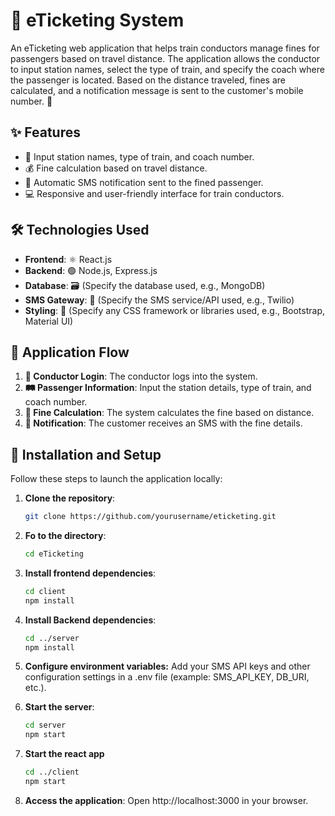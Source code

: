 # 🚆 eTicketing System

An eTicketing web application that helps train conductors manage fines for passengers based on travel distance. The application allows the conductor to input station names, select the type of train, and specify the coach where the passenger is located. Based on the distance traveled, fines are calculated, and a notification message is sent to the customer's mobile number. 📲

## ✨ Features

- 📝 Input station names, type of train, and coach number.
- 💰 Fine calculation based on travel distance.
- 📩 Automatic SMS notification sent to the fined passenger.
- 💻 Responsive and user-friendly interface for train conductors.

## 🛠️ Technologies Used

- **Frontend**: ⚛️ React.js
- **Backend**: 🟢 Node.js, Express.js
- **Database**: 🗃️ (Specify the database used, e.g., MongoDB)
- **SMS Gateway**: 📱 (Specify the SMS service/API used, e.g., Twilio)
- **Styling**: 🎨 (Specify any CSS framework or libraries used, e.g., Bootstrap, Material UI)

## 🔄 Application Flow

1. **🔐 Conductor Login**: The conductor logs into the system.
2. **🛤️ Passenger Information**: Input the station details, type of train, and coach number.
3. **🧮 Fine Calculation**: The system calculates the fine based on distance.
4. **📲 Notification**: The customer receives an SMS with the fine details.

## 🚀 Installation and Setup

Follow these steps to launch the application locally:

1. **Clone the repository**:
   ```bash
   git clone https://github.com/yourusername/eticketing.git

2. **Fo to the directory**:
   ```bash
   cd eTicketing

3. **Install frontend dependencies**:
   ```bash
   cd client
   npm install

4. **Install Backend dependencies**:
   ```bash
   cd ../server
   npm install

5. **Configure environment variables:**
    Add your SMS API keys and other configuration settings in a .env file (example: SMS_API_KEY, DB_URI, etc.).

6. **Start the server**:
   ```bash
   cd server
   npm start

7. **Start the react app**
   ```bash
   cd ../client
   npm start

8. **Access the application**: Open http://localhost:3000 in your browser.
